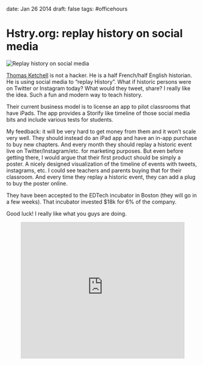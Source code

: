 date: Jan 26 2014
draft: false
tags: #officehours

# Hstry.org: replay history on social media
![Replay history on social media](public/img/social-media-history-timeline.png)

[Thomas Ketchell](https://twitter.com/tomketch) is not a hacker. He is a half French/half English historian. He is using social media to “replay History”. What if historic persons were on Twitter or Instagram today? What would they tweet, share? I really like the idea. Such a fun and modern way to teach history. 

Their current business model is to license an app to pilot classrooms that have iPads. The app provides a Storify like timeline of those social media bits and include various tests for students. 

My feedback: it will be very hard to get money from them and it won’t scale very well. They should instead do an iPad app and have an in-app purchase to buy new chapters. And every month they should replay a historic event live on Twitter/Instagram/etc. for marketing purposes. But even before getting there, I would argue that their first product should be simply a poster. A nicely designed visualization of the timeline of events with tweets, instagrams, etc. I could see teachers and parents buying that for their classroom. And every time they replay a historic event, they can add a plug to buy the poster online. 

They have been accepted to the EDTech incubator in Boston (they will go in a few weeks). That incubator invested $18k for 6% of the company.

Good luck! I really like what you guys are doing.

<center><iframe src="http://www.slideshare.net/slideshow/embed_code/28091942" width="427" height="356" frameborder="0" marginwidth="0" marginheight="0" scrolling="no" style="border:1px solid #CCC; border-width:1px 1px 0; margin-bottom:5px; max-width: 100%;" allowfullscreen> </iframe> </center>

